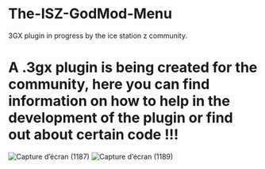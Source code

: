 # The-ISZ-GodMod-Menu
3GX plugin in progress by the ice station z community.


A .3gx plugin is being created for the community, here you can find information on how to help in the development of the plugin or find out about certain code !!!
=============================================================================================================================================

![Capture d’écran (1187)](https://user-images.githubusercontent.com/114985285/229461866-13f906b3-5091-4081-8cf3-489e378474da.png)
![Capture d’écran (1189)](https://user-images.githubusercontent.com/114985285/229461916-e7557452-bb3b-4e6b-9b60-012e79bc135b.png)
